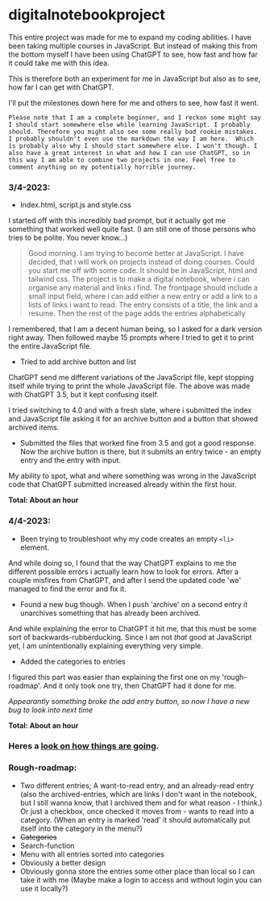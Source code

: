# digitalnotebookproject

This entire project was made for me to expand my coding abilities. I have been taking multiple courses in JavaScript. But instead of making this from the bottom myself I have been using ChatGPT to see, how fast and how far it could take me with this idea.

This is therefore both an experiment for me in JavaScript but also as to see, how far I can get with ChatGPT. 

I'll put the milestones down here for me and others to see, how fast it went.

`Please note that I am a complete beginner, and I reckon some might say I should start somewhere else while learning JavaScript. I probably should. Therefore you might also see some really bad rookie mistakes. I probably shouldn't even use the markdown the way I am here.  Which is probably also why I should start somewhere else. I won't though. I also have a great interest in what and how I can use ChatGPT, so in this way I am able to combine two projects in one. Feel free to comment anything on my potentially horrible journey.`


### 3/4-2023: 
- Index.html, script.js and style.css

I started off with this incredibly bad prompt, but it actually got me something that worked well quite fast. (I am still one of those persons who tries to be polite. You never know...)

> Good morning. I am trying to become better at JavaScript. I have decided, that i will work on projects instead of doing courses. Could you start me off with some code. It should be in JavaScript, html and tailwind css. The project is to make a digital notebook, where i can organise any material and links i find. The frontpage should include a small input field, where i can add either a new entry or add a link to a lists of links i want to read. The entry consists of a title, the link and a resume. Then the rest of the page adds the entries alphabetically

I remembered, that I am a decent human being, so I asked for a dark version right away. Then followed maybe 15 prompts where I tried to get it to print the entire JavaScript file. 


- Tried to add archive button and list

ChatGPT send me different variations of the JavaScript file, kept stopping itself while trying to print the whole JavaScript file. The above was made with ChatGPT 3.5, but it kept confusing itself. 

I tried switching to 4.0 and with a fresh slate, where i submitted the index and JavaScript file asking it for an archive button and a button that showed archived items.

- Submitted the files that worked fine from 3.5 and got a good response. Now the archive button is there, but it submits an entry twice - an empty entry and the entry with input.

My ability to spot, what and where something was wrong in the JavaScript code that ChatGPT submitted increased already within the first hour.

**Total: About an hour**

### 4/4-2023:

- Been trying to troubleshoot why my code creates an empty `<li>` element.

And while doing so, I found that the way ChatGPT explains to me the different possible errors i actually learn how to look for errors.
After a couple misfires from ChatGPT, and after I send the updated code 'we' managed to find the error and fix it.

- Found a new bug though. When I push 'archive' on a second entry it unarchives something that has already been archived.

And while explaining the error to ChatGPT it hit me, that this must be some sort of backwards-rubberducking. Since I am not *that* good at JavaScript yet, I am unintentionally explaining everything very simple. 

- Added the categories to entries

I figured this part was easier than explaining the first one on my 'rough-roadmap'. And it only took one try, then ChatGPT had it done for me.

*Appearantly something broke the add entry button, so now I have a new bug to look into next time*

**Total: About an hour** 

### Heres a [look on how things are going](https://digitalnotebookproject.netlify.app/).

### Rough-roadmap:
- Two different entries; A want-to-read entry, and an already-read entry (also the archived-entries, which are links I don't want in the notebook, but I still wanna know, that I archived them and for what reason - I think.) Or just a checkbox, once checked it moves from - wants to read into a category. (When an entry is marked 'read' it should automatically put itself into the category in the menu?)
- ~~Categories~~
- Search-function
- Menu with all entries sorted into categories
- Obviously a better design
- Obviously gonna store the entries some other place than local so I can take it with me (Maybe make a login to access and without login you can use it locally?)